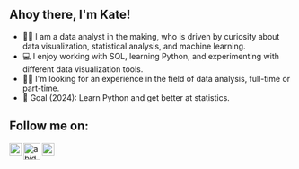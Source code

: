 ## Ahoy there, I'm Kate!

* 👩‍🎓 I am a data analyst in the making, who is driven by curiosity about data visualization, statistical analysis, and machine learning.
* 💻 I enjoy working with SQL, learning Python, and experimenting with different data visualization tools.
* 🤝🏻 I'm looking for an experience in the field of data analysis, full-time or part-time.
* 🎯 Goal (2024): Learn Python and get better at statistics.


## Follow me on:

[<img align="left" alt="abid | Linkedin" width="22px" src="https://cdn.jsdelivr.net/npm/simple-icons@v3/icons/linkedin.svg" />](https://www.linkedin.com/in/katerinadvornikova/)
[<img align="left" alt="abid | DataCamp" width="30px" src="https://github.com/simple-icons/simple-icons/blob/develop/icons/datacamp.svg"/>](https://www.datacamp.com/portfolio/katrenus)
[<img align="left" alt="abid | Kaggle" width="22px" src="https://cdn.jsdelivr.net/npm/simple-icons@v3/icons/kaggle.svg" />](https://www.kaggle.com/katerinadvornikova)
